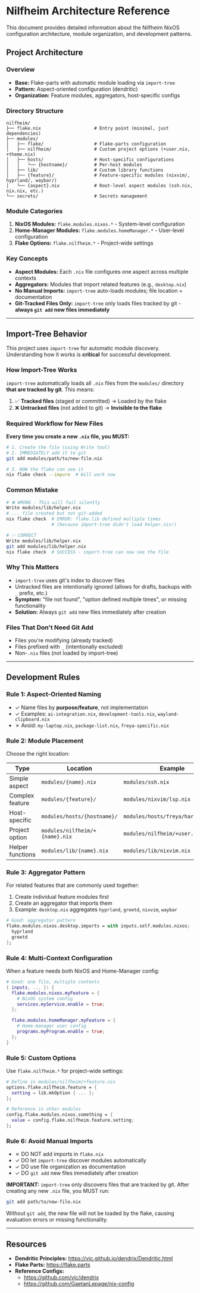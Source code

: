 # Nilfheim Architecture Reference

This document provides detailed information about the Nilfheim NixOS configuration architecture, module organization, and development patterns.

## Project Architecture

### Overview

- **Base:** Flake-parts with automatic module loading via `import-tree`
- **Pattern:** Aspect-oriented configuration (dendritic)
- **Organization:** Feature modules, aggregators, host-specific configs

### Directory Structure

```
nilfheim/
├── flake.nix                    # Entry point (minimal, just dependencies)
├── modules/
│   ├── flake/                   # Flake-parts configuration
│   ├── nilfheim/                # Custom project options (+user.nix, +theme.nix)
│   ├── hosts/                   # Host-specific configurations
│   │   └── {hostname}/          # Per-host modules
│   ├── lib/                     # Custom library functions
│   ├── {feature}/               # Feature-specific modules (nixvim/, hyprland/, waybar/)
│   └── {aspect}.nix             # Root-level aspect modules (ssh.nix, nix.nix, etc.)
└── secrets/                     # Secrets management
```

### Module Categories

1. **NixOS Modules:** `flake.modules.nixos.*` - System-level configuration
2. **Home-Manager Modules:** `flake.modules.homeManager.*` - User-level configuration
3. **Flake Options:** `flake.nilfheim.*` - Project-wide settings

### Key Concepts

- **Aspect Modules:** Each `.nix` file configures one aspect across multiple contexts
- **Aggregators:** Modules that import related features (e.g., `desktop.nix`)
- **No Manual Imports:** `import-tree` auto-loads modules; file location = documentation
- **Git-Tracked Files Only:** `import-tree` only loads files tracked by git - **always `git add` new files immediately**

---

## Import-Tree Behavior

This project uses `import-tree` for automatic module discovery. Understanding how it works is **critical** for successful development.

### How Import-Tree Works

`import-tree` automatically loads all `.nix` files from the `modules/` directory **that are tracked by git**. This means:

1. ✅ **Tracked files** (staged or committed) → Loaded by the flake
2. ❌ **Untracked files** (not added to git) → **Invisible to the flake**

### Required Workflow for New Files

**Every time you create a new `.nix` file, you MUST:**

```bash
# 1. Create the file (using Write tool)
# 2. IMMEDIATELY add it to git
git add modules/path/to/new-file.nix

# 3. NOW the flake can see it
nix flake check --impure  # Will work now
```

### Common Mistake

```bash
# ❌ WRONG - This will fail silently
Write modules/lib/helper.nix
# ... file created but not git-added
nix flake check  # ERROR: flake.lib defined multiple times
                 # (because import-tree didn't load helper.nix!)

# ✅ CORRECT
Write modules/lib/helper.nix
git add modules/lib/helper.nix
nix flake check  # SUCCESS - import-tree can now see the file
```

### Why This Matters

- `import-tree` uses git's index to discover files
- Untracked files are intentionally ignored (allows for drafts, backups with `_` prefix, etc.)
- **Symptom:** "file not found", "option defined multiple times", or missing functionality
- **Solution:** Always `git add` new files immediately after creation

### Files That Don't Need Git Add

- Files you're modifying (already tracked)
- Files prefixed with `_` (intentionally excluded)
- Non-`.nix` files (not loaded by import-tree)

---

## Development Rules

### Rule 1: Aspect-Oriented Naming

- ✓ Name files by **purpose/feature**, not implementation
- ✓ Examples: `ai-integration.nix`, `development-tools.nix`, `wayland-clipboard.nix`
- ✗ Avoid: `my-laptop.nix`, `package-list.nix`, `freya-specific.nix`

### Rule 2: Module Placement

Choose the right location:

| Type | Location | Example |
|------|----------|---------|
| Simple aspect | `modules/{name}.nix` | `modules/ssh.nix` |
| Complex feature | `modules/{feature}/` | `modules/nixvim/lsp.nix` |
| Host-specific | `modules/hosts/{hostname}/` | `modules/hosts/freya/hardware.nix` |
| Project option | `modules/nilfheim/+{name}.nix` | `modules/nilfheim/+user.nix` |
| Helper functions | `modules/lib/{name}.nix` | `modules/lib/nixvim.nix` |

### Rule 3: Aggregator Pattern

For related features that are commonly used together:
1. Create individual feature modules first
2. Create an aggregator that imports them
3. Example: `desktop.nix` aggregates `hyprland`, `greetd`, `nixvim`, `waybar`

```nix
# Good: aggregator pattern
flake.modules.nixos.desktop.imports = with inputs.self.modules.nixos; [
  hyprland
  greetd
];
```

### Rule 4: Multi-Context Configuration

When a feature needs both NixOS and Home-Manager config:

```nix
# Good: one file, multiple contexts
{ inputs, ... }: {
  flake.modules.nixos.myFeature = {
    # NixOS system config
    services.myService.enable = true;
  };

  flake.modules.homeManager.myFeature = {
    # Home-manager user config
    programs.myProgram.enable = true;
  };
}
```

### Rule 5: Custom Options

Use `flake.nilfheim.*` for project-wide settings:

```nix
# Define in modules/nilfheim/+feature.nix
options.flake.nilfheim.feature = {
  setting = lib.mkOption { ... };
};

# Reference in other modules
config.flake.modules.nixos.something = {
  value = config.flake.nilfheim.feature.setting;
};
```

### Rule 6: Avoid Manual Imports

- ✗ DO NOT add imports in `flake.nix`
- ✓ DO let `import-tree` discover modules automatically
- ✓ DO use file organization as documentation
- ✓ DO `git add` new files immediately after creation

**IMPORTANT:** `import-tree` only discovers files that are tracked by git. After creating any new `.nix` file, you MUST run:
```bash
git add path/to/new-file.nix
```

Without `git add`, the new file will not be loaded by the flake, causing evaluation errors or missing functionality.

---

## Resources

- **Dendritic Principles:** https://vic.github.io/dendrix/Dendritic.html
- **Flake Parts:** https://flake.parts
- **Reference Configs:**
  - https://github.com/vic/dendrix
  - https://github.com/GaetanLepage/nix-config
